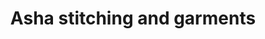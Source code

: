---
title: "Asha stitching and garments"
url: /thiruvananthapuram/asha-stitching-and-garments/
shop: Schneiderei
---
